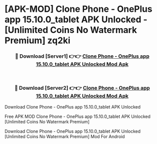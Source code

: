 # [APK-MOD] Clone Phone - OnePlus app 15.10.0_tablet APK Unlocked - [Unlimited Coins No Watermark Premium] zq2ki



<div align="center">
<h3>🔴 Download [Server1] 👉👉 <a href="https://momento.my/?title=Clone_Phone_-_OnePlus_app_15.10.0_tablet_APK_Unlocked">Clone Phone - OnePlus app 15.10.0_tablet APK Unlocked Mod Apk</a></h3><br>

<h3>🔴 Download [Server2] 👉👉 <a href="https://momento.my/?title=Clone_Phone_-_OnePlus_app_15.10.0_tablet_APK_Unlocked">Clone Phone - OnePlus app 15.10.0_tablet APK Unlocked Mod Apk</a></h3>
</div>



Download Clone Phone - OnePlus app 15.10.0_tablet APK Unlocked 

Free APK MOD Clone Phone - OnePlus app 15.10.0_tablet APK Unlocked [Unlimited Coins No Watermark Premium]

Download Clone Phone - OnePlus app 15.10.0_tablet APK Unlocked [Unlimited Coins No Watermark Premium] Mod For Android
